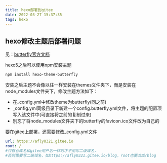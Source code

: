 ```yaml
---
title: hexo部署到gitee
date: 2022-03-27 15:37:35
tags: hexo
---
```

## hexo修改主题后部署问题
见：[butterfly官方文档](https://butterfly.js.org/posts/21cfbf15/#%E5%8D%87%E7%B4%9A%E5%BB%BA%E8%AD%B0)

hexo5之后可以使用npm安装主题
```bash
npm install hexo-theme-butterfly
```
安装之后主题不会像以往一样安装在themes文件夹下，而是安装在node_modules文件夹下，修改主题方法如下：
- 在_config.yml中修改theme为butterfly(同之前)
- _config.yml同级目录下新建一个config.butterfly.yml文件，将主题的配置项写入该文件中(可直接将之前的复制过来)
- 别忘了将node_modules文件夹下的butterfly的favicon.ico文件改为自己的

要在gitee上部署，还需要修改_config.yml文件
```yml
url: https://afly0321.gitee.io
root: /
#只有仓库名和gitee用户名一样时才不用写二级域名，
#否则需要写二级域名，如https://afly0321.gitee.io/blog，root也要改成/blog
```


